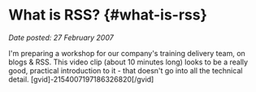 # What is RSS? {#what-is-rss}

_Date posted: 27 February 2007_

I'm preparing a workshop for our company's training delivery team, on blogs & RSS. This video clip (about 10 minutes long) looks to be a really good, practical introduction to it - that doesn't go into all the technical detail. [gvid]-2154007197186326820[/gvid]